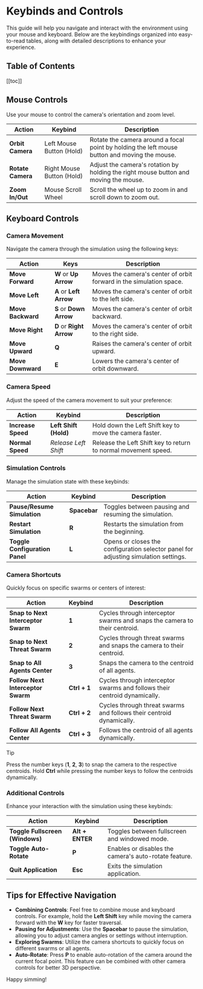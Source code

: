 # Keybinds and Controls

This guide will help you navigate and interact with the environment using your mouse and keyboard. Below are the keybindings organized into easy-to-read tables, along with detailed descriptions to enhance your experience.

## Table of Contents

[[toc]]

## Mouse Controls

Use your mouse to control the camera's orientation and zoom level.

| **Action**                | **Keybind**                 | **Description**                                           |
|---------------------------|-----------------------------|-----------------------------------------------------------|
| **Orbit Camera**          | Left Mouse Button (Hold)    | Rotate the camera around a focal point by holding the left mouse button and moving the mouse. |
| **Rotate Camera**         | Right Mouse Button (Hold)   | Adjust the camera's rotation by holding the right mouse button and moving the mouse. |
| **Zoom In/Out**           | Mouse Scroll Wheel          | Scroll the wheel up to zoom in and scroll down to zoom out. |

## Keyboard Controls

### Camera Movement

Navigate the camera through the simulation using the following keys:

| **Action**           | **Keys**                           | **Description**                                                             |
|----------------------|------------------------------------|-----------------------------------------------------------------------------|
| **Move Forward**     | **W** or **Up Arrow**              | Moves the camera's center of orbit forward in the simulation space.         |
| **Move Left**        | **A** or **Left Arrow**            | Moves the camera's center of orbit to the left side.                        |
| **Move Backward**    | **S** or **Down Arrow**            | Moves the camera's center of orbit backward.                                |
| **Move Right**       | **D** or **Right Arrow**           | Moves the camera's center of orbit to the right side.                       |
| **Move Upward**      | **Q**                              | Raises the camera's center of orbit upward.                                 |
| **Move Downward**    | **E**                              | Lowers the camera's center of orbit downward.                               |

### Camera Speed

Adjust the speed of the camera movement to suit your preference:

| **Action**           | **Keybind**            | **Description**                                           |
|----------------------|------------------------|-----------------------------------------------------------|
| **Increase Speed**   | **Left Shift (Hold)**  | Hold down the Left Shift key to move the camera faster.   |
| **Normal Speed**     | *Release Left Shift*   | Release the Left Shift key to return to normal movement speed. |

### Simulation Controls

Manage the simulation state with these keybinds:

| **Action**                   | **Keybind**       | **Description**                                           |
|------------------------------|-------------------|-----------------------------------------------------------|
| **Pause/Resume Simulation**  | **Spacebar**      | Toggles between pausing and resuming the simulation.     |
| **Restart Simulation**       | **R**             | Restarts the simulation from the beginning.               |
| **Toggle Configuration Panel** | **L**           | Opens or closes the configuration selector panel for adjusting simulation settings. |

### Camera Shortcuts

Quickly focus on specific swarms or centers of interest:

| **Action**                                 | **Keybind**       | **Description**                                           |
|--------------------------------------------|-------------------|-----------------------------------------------------------|
| **Snap to Next Interceptor Swarm**         | **1**             | Cycles through interceptor swarms and snaps the camera to their centroid. |
| **Snap to Next Threat Swarm**              | **2**             | Cycles through threat swarms and snaps the camera to their centroid.       |
| **Snap to All Agents Center**              | **3**             | Snaps the camera to the centroid of all agents.           |
| **Follow Next Interceptor Swarm**          | **Ctrl + 1**      | Cycles through interceptor swarms and follows their centroid dynamically. |
| **Follow Next Threat Swarm**               | **Ctrl + 2**      | Cycles through threat swarms and follows their centroid dynamically.      |
| **Follow All Agents Center**               | **Ctrl + 3**      | Follows the centroid of all agents dynamically.           |

> [!TIP]
> Press the number keys (**1**, **2**, **3**) to snap the camera to the respective centroids. Hold **Ctrl** while pressing the number keys to follow the centroids dynamically.

### Additional Controls

Enhance your interaction with the simulation using these keybinds:

| **Action**                        | **Keybind**       | **Description**                                           |
|-----------------------------------|-------------------|-----------------------------------------------------------|
| **Toggle Fullscreen (Windows)**   | **Alt + ENTER**   | Toggles between fullscreen and windowed mode.             |
| **Toggle Auto-Rotate**            | **P**             | Enables or disables the camera's auto-rotate feature.     |
| **Quit Application**              | **Esc**           | Exits the simulation application.                         |

## Tips for Effective Navigation

- **Combining Controls**: Feel free to combine mouse and keyboard controls. For example, hold the **Left Shift** key while moving the camera forward with the **W** key for faster traversal.
- **Pausing for Adjustments**: Use the **Spacebar** to pause the simulation, allowing you to adjust camera angles or settings without interruption.
- **Exploring Swarms**: Utilize the camera shortcuts to quickly focus on different swarms or all agents.
- **Auto-Rotate**: Press **P** to enable auto-rotation of the camera around the current focal point. This feature can be combined with other camera controls for better 3D perspective.

Happy simming!
